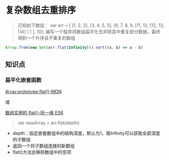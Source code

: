 # 复杂数组去重排序

> 已知如下数组：
var arr = [ [1, 2, 2], [3, 4, 5, 5], [6, 7, 8, 9, [11, 12, [12, 13, [14] ] ] ], 10];
编写一个程序将数组扁平化去并除其中重复部分数据，最终得到一个升序且不重复的数组

```javascript
Array.from(new Set(arr.flat(Infinity))).sort((a, b) => a - b)
```

## 知识点

### 扁平化嵌套函数

[Array.prototype.flat()-MDN](https://developer.mozilla.org/zh-CN/docs/Web/JavaScript/Reference/Global_Objects/Array/flat)

或

[数组实例的 flat()-阮一峰 ES6](http://es6.ruanyifeng.com/#docs/array#%E6%95%B0%E7%BB%84%E5%AE%9E%E4%BE%8B%E7%9A%84-flat%EF%BC%8CflatMap)

> var newArray = arr.flat(depth)

- depth：指定嵌套数组中的结构深度，默认为1，取Infinity可以获取全部深度的子数组
- 返回一个将子数组连接的新数组
- flat()方法会移除数组中的空项